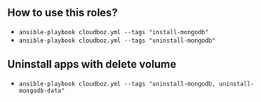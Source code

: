 ## How to use this roles?
- `ansible-playbook cloudboz.yml --tags "install-mongodb"`
- `ansible-playbook cloudboz.yml --tags "uninstall-mongodb"`

## Uninstall apps with delete volume
- `ansible-playbook cloudboz.yml --tags "uninstall-mongodb, uninstall-mongodb-data"`